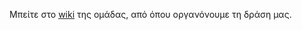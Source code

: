 Μπείτε στο [wiki](https://github.com/VolosHack/html-css--javascript/wiki) της ομάδας, από όπου οργανόνουμε τη δράση μας.
